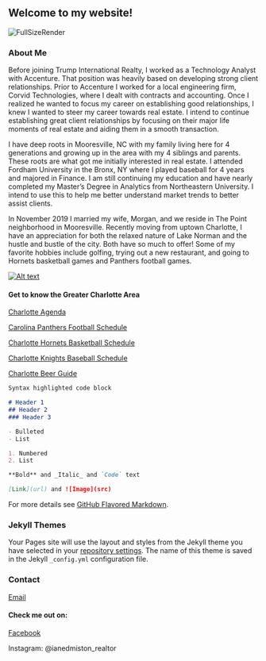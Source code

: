 ## Welcome to my website!

![FullSizeRender](https://user-images.githubusercontent.com/66488116/83917179-6e65c700-a744-11ea-9870-4fb3b4e39ce4.jpg)

### About Me
Before joining Trump International Realty, I worked as a Technology Analyst with Accenture. That position was heavily based on developing strong client relationships. Prior to Accenture I worked for a local engineering firm, Corvid Technologies, where I dealt with contracts and accounting. Once I realized he wanted to focus my career on establishing good relationships, I knew I wanted to steer my career towards real estate. I intend to continue establishing great client relationships by focusing on their major life moments of real estate and aiding them in a smooth transaction. 

I have deep roots in Mooresville, NC with my family living here for 4 generations and growing up in the area with my 4 siblings and parents. These roots are what got me initially interested in real estate. I attended Fordham University in the Bronx, NY where I played baseball for 4 years and majored in Finance. I am still continuing my education and have nearly completed my Master’s Degree in Analytics from Northeastern University. I intend to use this to help me better understand market trends to better assist clients.

In November 2019 I married my wife, Morgan, and we reside in The Point neighborhood in Mooresville. Recently moving from uptown Charlotte, I have an appreciation for both the relaxed nature of Lake Norman and the hustle and bustle of the city. Both have so much to offer! Some of my favorite hobbies include golfing, trying out a new restaurant, and going to Hornets basketball games and Panthers football games.

[![Alt text](https://img.youtube.com/vi/nGeKSiCQkPw/0.jpg)](https://www.youtube.com/watch?v=VID)


#### Get to know the Greater Charlotte Area

[Charlotte Agenda](https://www.charlotteagenda.com/events/)

[Carolina Panthers Football Schedule](https://www.panthers.com/schedule/)

[Charlotte Hornets Basketball Schedule](https://www.nba.com/hornets/schedule)

[Charlotte Knights Baseball Schedule](https://www.milb.com/charlotte-knights/schedule/2020-06)

[Charlotte Beer Guide](https://www.charlotteagenda.com/31429/breweries-in-charlotte/)

```markdown
Syntax highlighted code block

# Header 1
## Header 2
### Header 3

- Bulleted
- List

1. Numbered
2. List

**Bold** and _Italic_ and `Code` text

[Link](url) and ![Image](src)
```

For more details see [GitHub Flavored Markdown](https://guides.github.com/features/mastering-markdown/).

### Jekyll Themes

Your Pages site will use the layout and styles from the Jekyll theme you have selected in your [repository settings](https://github.com/ianEdmiston/ianEdmiston.github.io/settings). The name of this theme is saved in the Jekyll `_config.yml` configuration file.

### Contact

[Email](https://www.trumpinternationalrealty.com/agents/sylvia-edwards)

#### Check me out on:
[Facebook](https://www.facebook.com/pages/category/Real-Estate/Ian-Edmiston-Real-Estate-BrokerRealtor-100373275029109/) 

Instagram: @ianedmiston_realtor
